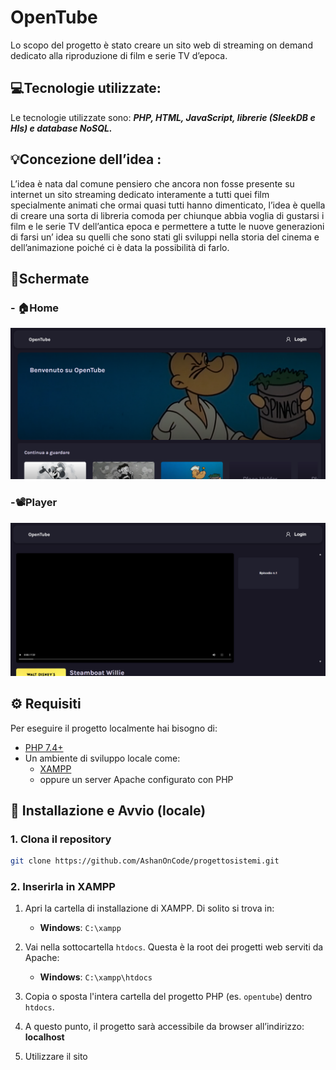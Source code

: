 # OpenTube

Lo scopo del progetto è stato creare un sito web di streaming on demand dedicato
alla riproduzione di film e serie TV d’epoca.

## 💻Tecnologie utilizzate:

Le tecnologie utilizzate sono: ***PHP, HTML, JavaScript, librerie (SleekDB e Hls) e
database NoSQL.***

## 💡Concezione dell’idea :
L’idea è nata dal comune pensiero che ancora non fosse presente su internet un
sito streaming dedicato interamente a tutti quei film specialmente animati che ormai
quasi tutti hanno dimenticato, l’idea è quella di creare una sorta di libreria comoda
per chiunque abbia voglia di gustarsi i film e le serie TV dell’antica epoca e
permettere a tutte le nuove generazioni di farsi un’ idea su quelli che sono stati gli
sviluppi nella storia del cinema e dell’animazione poiché ci è data la possibilità di
farlo.


## 📸Schermate

### - 🏠Home
![alt](/res/screenshots/home.png)

### -📽️Player
![alt](/res/screenshots/player.png)


## ⚙️ Requisiti

Per eseguire il progetto localmente hai bisogno di:

- [PHP 7.4+](https://www.php.net/downloads.php)
- Un ambiente di sviluppo locale come:
  - [XAMPP](https://www.apachefriends.org/index.html)
  - oppure un server Apache configurato con PHP

## 🧰 Installazione e Avvio (locale)

### 1. Clona il repository

```bash
git clone https://github.com/AshanOnCode/progettosistemi.git
```
### 2. Inserirla in XAMPP

1. Apri la cartella di installazione di XAMPP. Di solito si trova in:

   - **Windows**: `C:\xampp`

2. Vai nella sottocartella `htdocs`. Questa è la root dei progetti web serviti da Apache:

   - **Windows**: `C:\xampp\htdocs`

3. Copia o sposta l'intera cartella del progetto PHP (es. `opentube`) dentro `htdocs`.

4. A questo punto, il progetto sarà accessibile da browser all’indirizzo:
**localhost**

5. Utilizzare il sito

